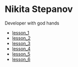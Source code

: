 # Nikita Stepanov
Developer with god hands

[//]: # (This may homework)

* [lesson_1](https://github.com/XaPbok/XaPbok.github.io/tree/master/lesson_1/src)
* [lesson_2](https://github.com/XaPbok/XaPbok.github.io/tree/master/lesson_2/src)
* [lesson_3](https://github.com/XaPbok/XaPbok.github.io/tree/master/lesson_3)
* [lesson_4](https://github.com/XaPbok/XaPbok.github.io/tree/master/lesson_4/src)
* [lesson_5](https://github.com/XaPbok/XaPbok.github.io/tree/master/lesson_5/src)
* [lesson_6](https://github.com/XaPbok/XaPbok.github.io/tree/master/lesson_6/src)
